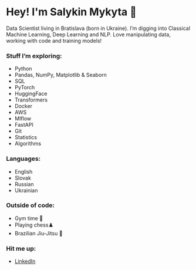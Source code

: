 # Hey! I'm Salykin Mykyta 👋  
Data Scientist living in Bratislava (born in Ukraine). I’m digging into Classical Machine Learning, Deep Learning and NLP. Love manipulating data, working with code and training models!  
### Stuff I’m exploring:  
- Python
- Pandas, NumPy, Matplotlib & Seaborn  
- SQL
- PyTorch
- HuggingFace
- Transformers
- Docker
- AWS
- Mlflow
- FastAPI
- Git
- Statistics
- Algorithms
### Languages:  
- English  
- Slovak
- Russian
- Ukrainian
### Outside of code:  
- Gym time 💪  
- Playing chess♟️  
- Brazilian Jiu-Jitsu 🥋
### Hit me up:  
- [LinkedIn](https://www.linkedin.com/in/salykin-mykyta)  
